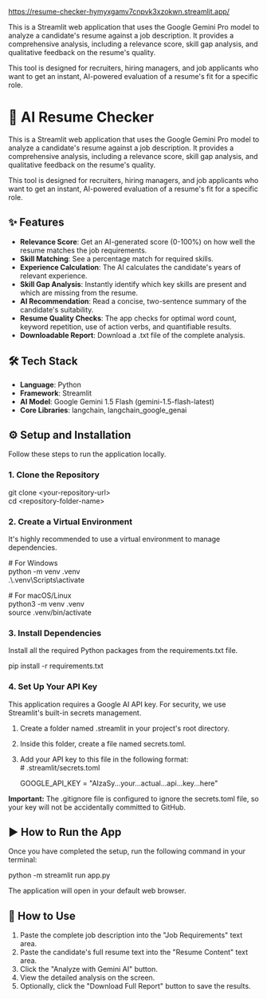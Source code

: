 https://resume-checker-hymyxgamv7cnpvk3xzokwn.streamlit.app/

This is a Streamlit web application that uses the Google Gemini Pro model to analyze a candidate's resume against a job description. It provides a comprehensive analysis, including a relevance score, skill gap analysis, and qualitative feedback on the resume's quality.

This tool is designed for recruiters, hiring managers, and job applicants who want to get an instant, AI-powered evaluation of a resume's fit for a specific role.

# **🚀 AI Resume Checker**

This is a Streamlit web application that uses the Google Gemini Pro model to analyze a candidate's resume against a job description. It provides a comprehensive analysis, including a relevance score, skill gap analysis, and qualitative feedback on the resume's quality.

This tool is designed for recruiters, hiring managers, and job applicants who want to get an instant, AI-powered evaluation of a resume's fit for a specific role.

## **✨ Features**

* **Relevance Score**: Get an AI-generated score (0-100%) on how well the resume matches the job requirements.  
* **Skill Matching**: See a percentage match for required skills.  
* **Experience Calculation**: The AI calculates the candidate's years of relevant experience.  
* **Skill Gap Analysis**: Instantly identify which key skills are present and which are missing from the resume.  
* **AI Recommendation**: Read a concise, two-sentence summary of the candidate's suitability.  
* **Resume Quality Checks**: The app checks for optimal word count, keyword repetition, use of action verbs, and quantifiable results.  
* **Downloadable Report**: Download a .txt file of the complete analysis.

## **🛠️ Tech Stack**

* **Language**: Python  
* **Framework**: Streamlit  
* **AI Model**: Google Gemini 1.5 Flash (gemini-1.5-flash-latest)  
* **Core Libraries**: langchain, langchain\_google\_genai

## **⚙️ Setup and Installation**

Follow these steps to run the application locally.

### **1\. Clone the Repository**

git clone \<your-repository-url\>  
cd \<repository-folder-name\>

### **2\. Create a Virtual Environment**

It's highly recommended to use a virtual environment to manage dependencies.

\# For Windows  
python \-m venv .venv  
.\\.venv\\Scripts\\activate

\# For macOS/Linux  
python3 \-m venv .venv  
source .venv/bin/activate

### **3\. Install Dependencies**

Install all the required Python packages from the requirements.txt file.

pip install \-r requirements.txt

### **4\. Set Up Your API Key**

This application requires a Google AI API key. For security, we use Streamlit's built-in secrets management.

1. Create a folder named .streamlit in your project's root directory.  
2. Inside this folder, create a file named secrets.toml.  
3. Add your API key to this file in the following format:  
   \# .streamlit/secrets.toml

   GOOGLE\_API\_KEY \= "AIzaSy...your...actual...api...key...here"

**Important:** The .gitignore file is configured to ignore the secrets.toml file, so your key will not be accidentally committed to GitHub.

## **▶️ How to Run the App**

Once you have completed the setup, run the following command in your terminal:

python -m streamlit run app.py

The application will open in your default web browser.

## **📝 How to Use**

1. Paste the complete job description into the "Job Requirements" text area.  
2. Paste the candidate's full resume text into the "Resume Content" text area.  
3. Click the "Analyze with Gemini AI" button.  
4. View the detailed analysis on the screen.  
5. Optionally, click the "Download Full Report" button to save the results.
